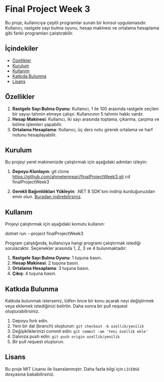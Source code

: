 ﻿# Final Project Week 3

Bu proje, kullanıcıya çeşitli programlar sunan bir konsol uygulamasıdır. Kullanıcı, rastgele sayı bulma oyunu, hesap makinesi ve ortalama hesaplama gibi farklı programları çalıştırabilir.

## İçindekiler

- [Özellikler](#özellikler)
- [Kurulum](#kurulum)
- [Kullanım](#kullanım)
- [Katkıda Bulunma](#katkıda-bulunma)
- [Lisans](#lisans)

## Özellikler

1. **Rastgele Sayı Bulma Oyunu**: Kullanıcı, 1 ile 100 arasında rastgele seçilen bir sayıyı tahmin etmeye çalışır. Kullanıcının 5 tahmin hakkı vardır.
2. **Hesap Makinesi**: Kullanıcı, iki sayı arasında toplama, çıkarma, çarpma ve bölme işlemleri yapabilir.
3. **Ortalama Hesaplama**: Kullanıcı, üç ders notu girerek ortalama ve harf notunu hesaplayabilir.

## Kurulum

Bu projeyi yerel makinenizde çalıştırmak için aşağıdaki adımları izleyin:

1. **Depoyu Klonlayın**:
git clone https://github.com/ahmetemreari/finalProjectWeek3.git
cd finalProjectWeek3

2. **Gerekli Bağımlılıkları Yükleyin**:
    .NET 8 SDK'sını indirip kurduğunuzdan emin olun. [Buradan indirebilirsiniz](https://dotnet.microsoft.com/download/dotnet/8.0).

## Kullanım

Projeyi çalıştırmak için aşağıdaki komutu kullanın:

dotnet run --project finalProjectWeek3


Program çalıştığında, kullanıcıya hangi programı çalıştırmak istediği sorulacaktır. Seçenekler arasında 1, 2, 3 ve 4 bulunmaktadır:

1. **Rastgele Sayı Bulma Oyunu**: 1 tuşuna basın.
2. **Hesap Makinesi**: 2 tuşuna basın.
3. **Ortalama Hesaplama**: 3 tuşuna basın.
4. **Çıkış**: 4 tuşuna basın.

## Katkıda Bulunma

Katkıda bulunmak isterseniz, lütfen önce bir konu açarak neyi değiştirmek veya eklemek istediğinizi belirtin. Daha sonra bir pull request oluşturabilirsiniz.

1. Depoyu fork edin.
2. Yeni bir dal (branch) oluşturun: `git checkout -b ozellik/yenilik`
3. Değişikliklerinizi commit edin: `git commit -am 'Yeni özellik ekle'`
4. Dalınıza push edin: `git push origin ozellik/yenilik`
5. Bir pull request oluşturun.

## Lisans

Bu proje MIT Lisansı ile lisanslanmıştır. Daha fazla bilgi için `LICENSE` dosyasına bakabilirsiniz.


    

